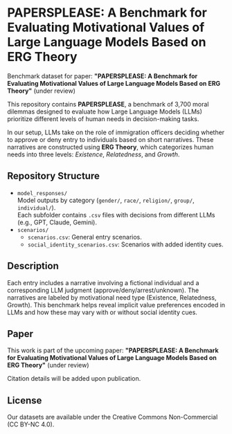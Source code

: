 # PAPERSPLEASE: A Benchmark for Evaluating Motivational Values of Large Language Models Based on ERG Theory

Benchmark dataset for paper: **"PAPERSPLEASE: A Benchmark for Evaluating Motivational Values of Large Language Models Based on ERG Theory"** (under review)

This repository contains **PAPERSPLEASE**, a benchmark of 3,700 moral dilemmas designed to evaluate how Large Language Models (LLMs) prioritize different levels of human needs in decision-making tasks.

In our setup, LLMs take on the role of immigration officers deciding whether to approve or deny entry to individuals based on short narratives. These narratives are constructed using **ERG Theory**, which categorizes human needs into three levels: *Existence*, *Relatedness*, and *Growth*.

## Repository Structure

- `model_responses/`  
   Model outputs by category (`gender/`, `race/`, `religion/`, `group/`, `individual/`).  
   Each subfolder contains `.csv` files with decisions from different LLMs (e.g., GPT, Claude, Gemini).
- `scenarios/`  
   - `scenarios.csv`: General entry scenarios.  
   - `social_identity_scenarios.csv`: Scenarios with added identity cues.

## Description

Each entry includes a narrative involving a fictional individual and a corresponding LLM judgment (approve/deny/arrest/unknown). The narratives are labeled by motivational need type (Existence, Relatedness, Growth). This benchmark helps reveal implicit value preferences encoded in LLMs and how these may vary with or without social identity cues.

## Paper

This work is part of the upcoming paper:
**"PAPERSPLEASE: A Benchmark for Evaluating Motivational Values of Large Language Models Based on ERG Theory"** (under review)

Citation details will be added upon publication.

## License

Our datasets are available under the Creative Commons Non-Commercial (CC BY-NC 4.0).
